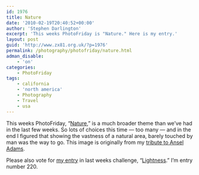 ```yaml
---
id: 1976
title: Nature
date: '2010-02-19T20:40:52+00:00'
author: 'Stephen Darlington'
excerpt: 'This weeks PhotoFriday is "Nature." Here is my entry.'
layout: post
guid: 'http://www.zx81.org.uk/?p=1976'
permalink: /photography/photofriday/nature.html
adman_disable:
    - 'on'
categories:
    - PhotoFriday
tags:
    - california
    - 'north america'
    - Photography
    - Travel
    - usa
---
```


This weeks PhotoFriday, “[Nature](http://www.photofriday.com/archives/challenge/000957.php),” is a much broader theme than we’ve had in the last few weeks. So lots of choices this time — too many — and in the end I figured that showing the vastness of a natural area, barely touched by man was the way to go. This image is originally from my [tribute to Ansel Adams](http://www.zx81.org.uk/photography/my-ansel-adams-tribute.html).

Please also vote for [my entry](http://www.zx81.org.uk/photography/photofriday/lightness.html) in last weeks challenge, “[Lightness](http://www.photofriday.com/linkviewer.php?id=955).” I’m entry number 220.